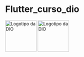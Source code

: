 # Flutter_curso_dio 
<img src="https://hermes.dio.me/users/company/3a52d6e3-a58c-4755-89c9-fbc093a8868f.png" alt="Logotipo da DIO" width="100">
<img src="https://storage.googleapis.com/cms-storage-bucket/70760bf1e88b184bb1bc.png" alt="Logotipo da DIO" width="100">
